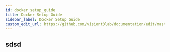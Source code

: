 ```yaml
---
id: docker_setup_guide
title: Docker Setup Guide
sidebar_label: Docker Setup Guide
custom_edit_url: https://github.com/visiont3lab/documentation/edit/master/docs/docker_setup_guide.md
---
```


## sdsd